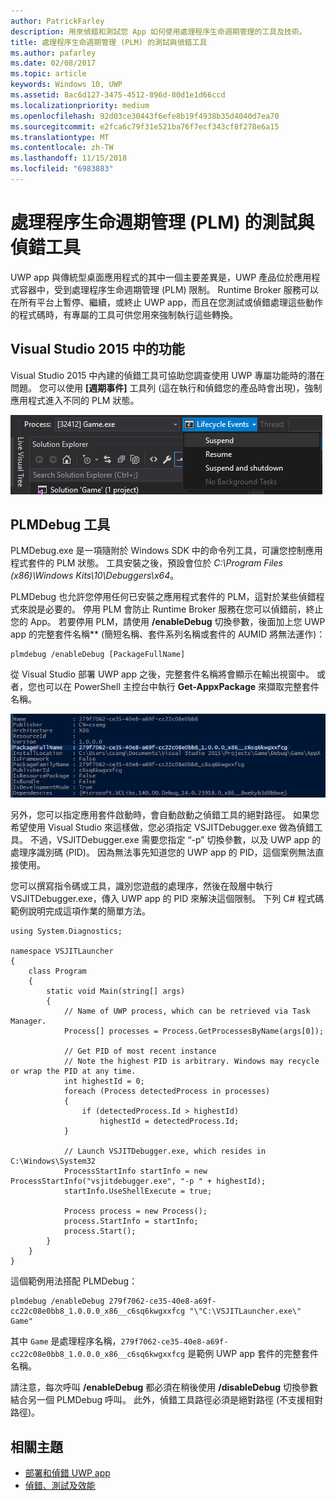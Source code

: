 ```yaml
---
author: PatrickFarley
description: 用來偵錯和測試您 App 如何使用處理程序生命週期管理的工具及技術。
title: 處理程序生命週期管理 (PLM) 的測試與偵錯工具
ms.author: pafarley
ms.date: 02/08/2017
ms.topic: article
keywords: Windows 10, UWP
ms.assetid: 8ac6d127-3475-4512-896d-80d1e1d66ccd
ms.localizationpriority: medium
ms.openlocfilehash: 92d03ce30443f6efe8b19f4938b35d4040d7ea70
ms.sourcegitcommit: e2fca6c79f31e521ba76f7ecf343cf8f278e6a15
ms.translationtype: MT
ms.contentlocale: zh-TW
ms.lasthandoff: 11/15/2018
ms.locfileid: "6983883"
---
```

# <a name="testing-and-debugging-tools-for-process-lifetime-management-plm"></a>處理程序生命週期管理 (PLM) 的測試與偵錯工具

UWP app 與傳統型桌面應用程式的其中一個主要差異是，UWP 產品位於應用程式容器中，受到處理程序生命週期管理 (PLM) 限制。 Runtime Broker 服務可以在所有平台上暫停、繼續，或終止 UWP app，而且在您測試或偵錯處理這些動作的程式碼時，有專屬的工具可供您用來強制執行這些轉換。

## <a name="features-in-visual-studio-2015"></a>Visual Studio 2015 中的功能

Visual Studio 2015 中內建的偵錯工具可協助您調查使用 UWP 專屬功能時的潛在問題。 您可以使用 **\[週期事件\]** 工具列 (這在執行和偵錯您的產品時會出現)，強制應用程式進入不同的 PLM 狀態。

![週期事件工具列](images/gs-debug-uwp-apps-001.png)

## <a name="the-plmdebug-tool"></a>PLMDebug 工具

PLMDebug.exe 是一項隨附於 Windows SDK 中的命令列工具，可讓您控制應用程式套件的 PLM 狀態。 工具安裝之後，預設會位於 *C:\Program Files (x86)\Windows Kits\10\Debuggers\x64*。 

PLMDebug 也允許您停用任何已安裝之應用程式套件的 PLM，這對於某些偵錯程式來說是必要的。 停用 PLM 會防止 Runtime Broker 服務在您可以偵錯前，終止您的 App。 若要停用 PLM，請使用 **/enableDebug** 切換參數，後面加上您 UWP app 的完整套件名稱** (簡短名稱、套件系列名稱或套件的 AUMID 將無法運作)：

```
plmdebug /enableDebug [PackageFullName]
```

從 Visual Studio 部署 UWP app 之後，完整套件名稱將會顯示在輸出視窗中。 或者，您也可以在 PowerShell 主控台中執行 **Get-AppxPackage** 來擷取完整套件名稱。

![執行 Get-AppxPackage](images/gs-debug-uwp-apps-003.png)

另外，您可以指定應用套件啟動時，會自動啟動之偵錯工具的絕對路徑。 如果您希望使用 Visual Studio 來這樣做，您必須指定 VSJITDebugger.exe 做為偵錯工具。 不過，VSJITDebugger.exe 需要您指定 “-p” 切換參數，以及 UWP app 的處理序識別碼 (PID)。 因為無法事先知道您的 UWP app 的 PID，這個案例無法直接使用。

您可以撰寫指令碼或工具，識別您遊戲的處理序，然後在殼層中執行 VSJITDebugger.exe，傳入 UWP app 的 PID 來解決這個限制。 下列 C# 程式碼範例說明完成這項作業的簡單方法。

```
using System.Diagnostics;

namespace VSJITLauncher
{
    class Program
    {
        static void Main(string[] args)
        {
            // Name of UWP process, which can be retrieved via Task Manager.
            Process[] processes = Process.GetProcessesByName(args[0]);

            // Get PID of most recent instance
            // Note the highest PID is arbitrary. Windows may recycle or wrap the PID at any time.
            int highestId = 0;
            foreach (Process detectedProcess in processes)
            {
                if (detectedProcess.Id > highestId)
                    highestId = detectedProcess.Id;
            }

            // Launch VSJITDebugger.exe, which resides in C:\Windows\System32
            ProcessStartInfo startInfo = new ProcessStartInfo("vsjitdebugger.exe", "-p " + highestId);
            startInfo.UseShellExecute = true;

            Process process = new Process();
            process.StartInfo = startInfo;
            process.Start();
        }
    }
}
```

這個範例用法搭配 PLMDebug：

```
plmdebug /enableDebug 279f7062-ce35-40e8-a69f-cc22c08e0bb8_1.0.0.0_x86__c6sq6kwgxxfcg "\"C:\VSJITLauncher.exe\" Game"
```
其中 `Game` 是處理程序名稱，`279f7062-ce35-40e8-a69f-cc22c08e0bb8_1.0.0.0_x86__c6sq6kwgxxfcg` 是範例 UWP app 套件的完整套件名稱。

請注意，每次呼叫 **/enableDebug** 都必須在稍後使用 **/disableDebug** 切換參數結合另一個 PLMDebug 呼叫。 此外，偵錯工具路徑必須是絕對路徑 (不支援相對路徑)。

## <a name="related-topics"></a>相關主題
- [部署和偵錯 UWP app](deploying-and-debugging-uwp-apps.md)
- [偵錯、測試及效能](index.md)

